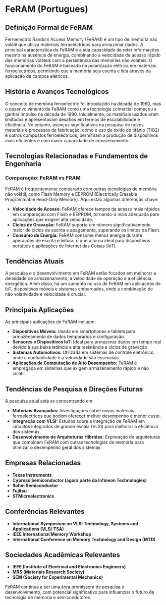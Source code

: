 # FeRAM (Portugues)

## Definição Formal de FeRAM

Ferroelectric Random Access Memory (FeRAM) é um tipo de memória não volátil que utiliza materiais ferroelectricos para armazenar dados. A principal característica do FeRAM é a sua capacidade de reter informações mesmo na ausência de energia, combinando a velocidade de acesso rápido das memórias voláteis com a persistência das memórias não voláteis. O funcionamento do FeRAM é baseado na polarização elétrica em materiais ferroelectricos, permitindo que a memória seja escrita e lida através da aplicação de campos elétricos.

## História e Avanços Tecnológicos

O conceito de memória ferroelectric foi introduzido na década de 1960, mas o desenvolvimento de FeRAM como uma tecnologia comercial começou a ganhar impulso na década de 1990. Inicialmente, os materiais usados eram limitados e apresentavam desafios em termos de escalabilidade e eficiência. No entanto, avanços significativos na pesquisa de novos materiais e processos de fabricação, como o uso de óxido de titânio (TiO2) e outros compostos ferroelectricos, permitiram a produção de dispositivos mais eficientes e com maior capacidade de armazenamento.

## Tecnologias Relacionadas e Fundamentos de Engenharia

### Comparação: FeRAM vs FRAM

FeRAM é frequentemente comparado com outras tecnologias de memória não volátil, como Flash Memory e EEPROM (Electrically Erasable Programmable Read-Only Memory). Aqui estão algumas diferenças chave:

- **Velocidade de Acesso:** FeRAM oferece tempos de acesso mais rápidos em comparação com Flash e EEPROM, tornando-a mais adequada para aplicações que exigem alta velocidade.
- **Ciclos de Gravação:** FeRAM suporta um número significativamente maior de ciclos de escrita e apagamento, superando os limites da Flash.
- **Consumo de Energia:** FeRAM consome menos energia durante operações de escrita e leitura, o que a torna ideal para dispositivos portáteis e aplicações de Internet das Coisas (IoT).

## Tendências Atuais

A pesquisa e o desenvolvimento em FeRAM estão focados em melhorar a densidade de armazenamento, a velocidade de operação e a eficiência energética. Além disso, há um aumento no uso de FeRAM em aplicações de IoT, dispositivos móveis e sistemas embarcados, onde a combinação de não volatividade e velocidade é crucial.

## Principais Aplicações

As principais aplicações de FeRAM incluem:

- **Dispositivos Móveis:** Usada em smartphones e tablets para armazenamento de dados temporários e configuração.
- **Sensores e Dispositivos IoT:** Ideal para armazenar dados em tempo real devido à sua baixa latência e alta resistência a ciclos de gravação.
- **Sistemas Automotivos:** Utilizada em sistemas de controle eletrônico, onde a confiabilidade e a velocidade são essenciais.
- **Aplicações de Computação de Alto Desempenho:** FeRAM é empregada em sistemas que exigem armazenamento rápido e não volátil.

## Tendências de Pesquisa e Direções Futuras

A pesquisa atual está se concentrando em:

- **Materiais Avançados:** Investigações sobre novos materiais ferroelectricos que podem oferecer melhor desempenho e menor custo.
- **Integração com VLSI:** Estudos sobre a integração de FeRAM em circuitos integrados de grande escala (VLSI) para melhorar a eficiência dos sistemas.
- **Desenvolvimento de Arquiteturas Híbridas:** Exploração de arquiteturas que combinam FeRAM com outras tecnologias de memória para otimizar o desempenho geral dos sistemas.

## Empresas Relacionadas

- **Texas Instruments**
- **Cypress Semiconductor (agora parte da Infineon Technologies)**
- **Rohm Semiconductor**
- **Fujitsu**
- **STMicroelectronics**

## Conferências Relevantes

- **International Symposium on VLSI Technology, Systems and Applications (VLSI-TSA)**
- **IEEE International Memory Workshop**
- **International Conference on Memory Technology and Design (MTD)**

## Sociedades Acadêmicas Relevantes

- **IEEE (Institute of Electrical and Electronics Engineers)**
- **MRS (Materials Research Society)**
- **SEM (Society for Experimental Mechanics)**

FeRAM continua a ser uma área promissora de pesquisa e desenvolvimento, com potencial significativo para influenciar o futuro da tecnologia de memória e semicondutores.